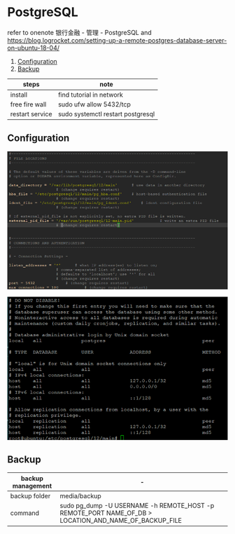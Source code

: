 # PostgreSQL
refer to onenote 银行金融 - 管理 - PostgreSQL and https://blog.logrocket.com/setting-up-a-remote-postgres-database-server-on-ubuntu-18-04/

1. [Configuration](#Configuration)
2. [Backup](#Backup)

steps | note
------- | --------------
install | find tutorial in network
free fire wall | sudo ufw allow 5432/tcp
restart service | sudo systemctl restart postgresql

## Configuration

![diagram](postgresql_conf.png)

![diagram](pg_hba_conf.png)

## Backup

backup management | - 
-----------|------------
backup folder | media/backup
command | sudo pg_dump -U USERNAME -h REMOTE_HOST -p REMOTE_PORT NAME_OF_DB > LOCATION_AND_NAME_OF_BACKUP_FILE
